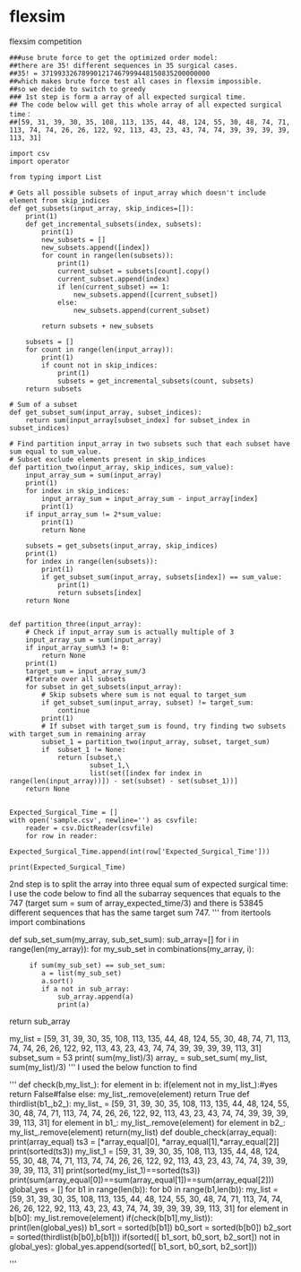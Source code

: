 # flexsim
flexsim competition
```
###use brute force to get the optimized order model:
##there are 35! different sequences in 35 surgical cases. 
##35! = 371993326789901217467999448150835200000000
##which makes brute force test all cases in flexsim impossible.
##so we decide to switch to greedy
### 1st step is form a array of all expected surgical time. 
## The code below will get this whole array of all expected surgical time：
##[59, 31, 39, 30, 35, 108, 113, 135, 44, 48, 124, 55, 30, 48, 74, 71, 113, 74, 74, 26, 26, 122, 92, 113, 43, 23, 43, 74, 74, 39, 39, 39, 39, 113, 31]

import csv
import operator

from typing import List

# Gets all possible subsets of input_array which doesn't include element from skip_indices
def get_subsets(input_array, skip_indices=[]):
    print(1)  
    def get_incremental_subsets(index, subsets):   
        print(1)   
        new_subsets = []
        new_subsets.append([index])    
        for count in range(len(subsets)):
            print(1)  
            current_subset = subsets[count].copy()
            current_subset.append(index)
            if len(current_subset) == 1:
                new_subsets.append([current_subset])
            else:
                new_subsets.append(current_subset)

        return subsets + new_subsets
    
    subsets = []
    for count in range(len(input_array)):
        print(1)  
        if count not in skip_indices:
            print(1)  
            subsets = get_incremental_subsets(count, subsets)    
    return subsets

# Sum of a subset
def get_subset_sum(input_array, subset_indices):
    return sum(input_array[subset_index] for subset_index in subset_indices)

# Find partition input_array in two subsets such that each subset have sum equal to sum_value. 
# Subset exclude elements present in skip_indices
def partition_two(input_array, skip_indices, sum_value):
    input_array_sum = sum(input_array)
    print(1)  
    for index in skip_indices:
        input_array_sum = input_array_sum - input_array[index]
        print(1)  
    if input_array_sum != 2*sum_value:      
        print(1)    
        return None
    
    subsets = get_subsets(input_array, skip_indices)
    print(1)  
    for index in range(len(subsets)):
        print(1)  
        if get_subset_sum(input_array, subsets[index]) == sum_value:
            print(1)  
            return subsets[index]
    return None
 

def partition_three(input_array):    
    # Check if input_array sum is actually multiple of 3
    input_array_sum = sum(input_array)
    if input_array_sum%3 != 0:        
        return None    
    print(1)  
    target_sum = input_array_sum/3
    #Iterate over all subsets
    for subset in get_subsets(input_array):
        # Skip subsets where sum is not equal to target_sum
        if get_subset_sum(input_array, subset) != target_sum:      
            continue
        print(1)       
        # If subset with target_sum is found, try finding two subsets with target_sum in remaining array 
        subset_1 = partition_two(input_array, subset, target_sum)
        if  subset_1 != None:      
            return [subset,\
                    subset_1,\
                    list(set([index for index in range(len(input_array))]) - set(subset) - set(subset_1))]
    return None

  
Expected_Surgical_Time = []
with open('sample.csv', newline='') as csvfile:
    reader = csv.DictReader(csvfile)
    for row in reader:
        Expected_Surgical_Time.append(int(row['Expected_Surgical_Time']))
      
print(Expected_Surgical_Time)
```
2nd step is to split the array into three equal sum of expected surgical time:
I use the code below to find all the subarray sequences that equals to the 747 (target sum = sum of array_expected_time/3)
and there is 53845 different sequences that has the same target sum 747. 
'''
from itertools import combinations

def sub_set_sum(my_array, sub_set_sum):
   sub_array=[]
   for i in range(len(my_array)):
      for my_sub_set in combinations(my_array, i):

         if sum(my_sub_set) == sub_set_sum:
            a = list(my_sub_set)
            a.sort()
            if a not in sub_array:
                sub_array.append(a)
                print(a)
            
   return sub_array

my_list = [59, 31, 39, 30, 35, 108, 113, 135, 44, 48, 124, 55, 30, 48, 74, 71, 113, 74, 74, 26, 26, 122, 92, 113, 43, 23, 43, 74, 74, 39, 39, 39, 39, 113, 31]
subset_sum = 53
print( sum(my_list)/3)
array_ = sub_set_sum( my_list, sum(my_list)/3)
'''
I used the below function to find 

'''
def check(b,my_list_):
    for element in b:
        if(element not in my_list_):#yes
            return False#false
        else:
            my_list_.remove(element)
    return True
def thirdlist(b1_,b2_):
    my_list_ = [59, 31, 39, 30, 35, 108, 113, 135, 44, 48, 124, 55, 30, 48, 74, 71, 113, 74, 74, 26, 26, 122, 92, 113, 43, 23, 43, 74, 74, 39, 39, 39, 39, 113, 31]
    for element in b1_:
        my_list_.remove(element)
    for element in b2_:
        my_list_.remove(element)
    return(my_list)
def double_check(array_equal):
    print(array_equal)
    ts3 = [*array_equal[0], *array_equal[1],*array_equal[2]]
    print(sorted(ts3))
    my_list_1 = [59, 31, 39, 30, 35, 108, 113, 135, 44, 48, 124, 55, 30, 48, 74, 71, 113, 74, 74, 26, 26, 122, 92, 113, 43, 23, 43, 74, 74, 39, 39, 39, 39, 113, 31]
    print(sorted(my_list_1)==sorted(ts3))
    print(sum(array_equal[0])==sum(array_equal[1])==sum(array_equal[2]))
global_yes = []
for b1 in range(len(b)):
     for b0 in range(b1,len(b)):
      my_list = [59, 31, 39, 30, 35, 108, 113, 135, 44, 48, 124, 55, 30, 48, 74, 71, 113, 74, 74, 26, 26, 122, 92, 113, 43, 23, 43, 74, 74, 39, 39, 39, 39, 113, 31]
      for element in b[b0]:
        my_list.remove(element)
      if(check(b[b1],my_list)):
        print(len(global_yes))
        b1_sort = sorted(b[b1])
        b0_sort = sorted(b[b0])
        b2_sort = sorted(thirdlist(b[b0],b[b1]))
        if(sorted([ b1_sort, b0_sort, b2_sort]) not in global_yes):
            global_yes.append(sorted([ b1_sort, b0_sort, b2_sort]))
        
'''
